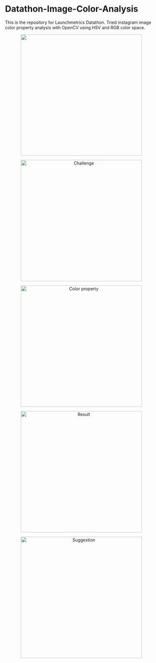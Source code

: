 # Datathon-Image-Color-Analysis
This is the repository for Launchmetrics Datathon. Tried instagram image color property analysis with OpenCV using HSV and RGB color space.

<p align="center">
<img src="./images/Launchmetrics.png" alt="" width="400">
</p>

<p align="center">
<img src="./images/.png" alt="Challenge" width="400">
</p>

<p align="center">
<img src="./images/.png" alt="Color property" width="400">
</p>

<p align="center">
<img src="./images/.png" alt="Result" width="400">
</p>

<p align="center">
<img src="./images/.png" alt="Suggestion" width="400">
</p>
